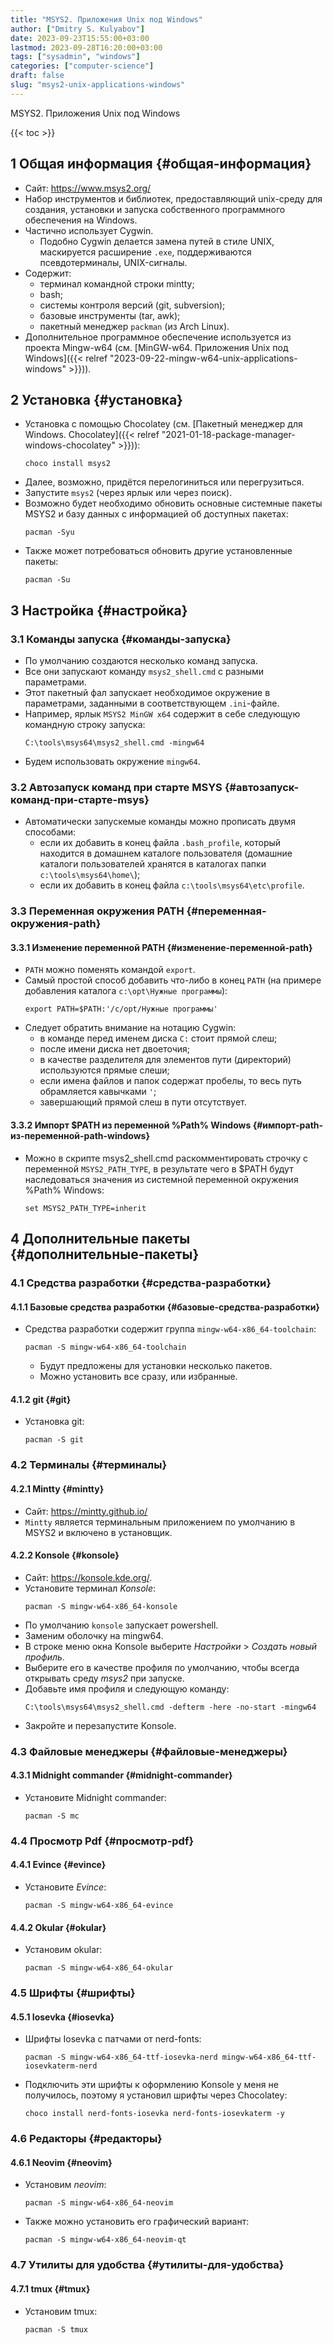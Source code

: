 ```yaml
---
title: "MSYS2. Приложения Unix под Windows"
author: ["Dmitry S. Kulyabov"]
date: 2023-09-23T15:55:00+03:00
lastmod: 2023-09-28T16:20:00+03:00
tags: ["sysadmin", "windows"]
categories: ["computer-science"]
draft: false
slug: "msys2-unix-applications-windows"
---
```


MSYS2. Приложения Unix под Windows

<!--more-->

{{< toc >}}


## <span class="section-num">1</span> Общая информация {#общая-информация}

-   Сайт: <https://www.msys2.org/>
-   Набор инструментов и библиотек, предоставляющий unix-среду для создания, установки и запуска собственного программного обеспечения на Windows.
-   Частично использует Cygwin.
    -   Подобно Cygwin делается замена путей в стиле UNIX, маскируется расширение `.exe`, поддерживаются псевдотерминалы, UNIX-сигналы.
-   Содержит:
    -   терминал командной строки mintty;
    -   bash;
    -   системы контроля версий (git, subversion);
    -   базовые инструменты (tar, awk);
    -   пакетный менеджер `packman` (из Arch Linux).
-   Дополнительное программное обеспечение используется из проекта Mingw-w64 (см. [MinGW-w64. Приложения Unix под Windows]({{< relref "2023-09-22-mingw-w64-unix-applications-windows" >}})).


## <span class="section-num">2</span> Установка {#установка}

-   Установка с помощью Chocolatey (см. [Пакетный менеджер для Windows. Chocolatey]({{< relref "2021-01-18-package-manager-windows-chocolatey" >}})):
    ```shell
    choco install msys2
    ```
-   Далее, возможно, придётся перелогиниться или перегрузиться.
-   Запустите `msys2` (через ярлык или через поиск).
-   Возможно будет необходимо обновить основные системные пакеты MSYS2 и базу данных с информацией об доступных пакетах:
    ```shell
    pacman -Syu
    ```
-   Также может потребоваться обновить другие установленные пакеты:
    ```shell
    pacman -Su
    ```


## <span class="section-num">3</span> Настройка {#настройка}


### <span class="section-num">3.1</span> Команды запуска {#команды-запуска}

-   По умолчанию создаются несколько команд запуска.
-   Все они запускают команду `msys2_shell.cmd` с разными параметрами.
-   Этот пакетный фал запускает необходимое окружение в параметрами, заданными в соответствующем `.ini`-файле.
-   Например, ярлык `MSYS2 MinGW x64` содержит в себе следующую командную строку запуска:
    ```shell
    C:\tools\msys64\msys2_shell.cmd -mingw64
    ```
-   Будем использовать окружение `mingw64`.


### <span class="section-num">3.2</span> Автозапуск команд при старте MSYS {#автозапуск-команд-при-старте-msys}

-   Автоматически запускемые команды можно прописать двумя способами:
    -   если их добавить в конец файла `.bash_profile`, который находится в домашнем каталоге пользователя (домашние каталоги пользователей хранятся в каталогах папки `c:\tools\msys64\home\`);
    -   если их добавить в конец файла `c:\tools\msys64\etc\profile`.


### <span class="section-num">3.3</span> Переменная окружения PATH {#переменная-окружения-path}


#### <span class="section-num">3.3.1</span> Изменение переменной PATH {#изменение-переменной-path}

-   `PATH` можно поменять командой `export`.
-   Самый простой способ добавить что-либо в конец `PATH` (на примере добавления каталога `c:\opt\Нужные программы`):
    ```shell
    export PATH=$PATH:'/c/opt/Нужные программы'
    ```
-   Следует обратить внимание на нотацию Cygwin:
    -   в команде перед именем диска `C:` стоит прямой слеш;
    -   после имени диска нет двоеточия;
    -   в качестве разделителя для элементов пути (директорий) используются прямые слеши;
    -   если имена файлов и папок содержат пробелы, то весь путь обрамляется кавычками `'`;
    -   завершающий прямой слеш в пути отсутствует.


#### <span class="section-num">3.3.2</span> Импорт $PATH из переменной %Path% Windows {#импорт-path-из-переменной-path-windows}

-   Можно в скрипте msys2_shell.cmd раскомментировать строчку с переменной `MSYS2_PATH_TYPE`, в результате чего в $PATH будут наследоваться значения из системной переменной окружения %Path% Windows:
    ```shell
    set MSYS2_PATH_TYPE=inherit
    ```


## <span class="section-num">4</span> Дополнительные пакеты {#дополнительные-пакеты}


### <span class="section-num">4.1</span> Средства разработки {#средства-разработки}


#### <span class="section-num">4.1.1</span> Базовые средства разработки {#базовые-средства-разработки}

-   Средства разработки содержит группа `mingw-w64-x86_64-toolchain`:
    ```shell
    pacman -S mingw-w64-x86_64-toolchain
    ```

    -   Будут предложены для установки несколько пакетов.
    -   Можно установить все сразу, или избранные.


#### <span class="section-num">4.1.2</span> git {#git}

-   Установка git:
    ```shell
    pacman -S git
    ```


### <span class="section-num">4.2</span> Терминалы {#терминалы}


#### <span class="section-num">4.2.1</span> Mintty {#mintty}

-   Сайт: <https://mintty.github.io/>
-   `Mintty` является терминальным приложением по умолчанию в MSYS2 и включено в установщик.


#### <span class="section-num">4.2.2</span> Konsole {#konsole}

-   Сайт: <https://konsole.kde.org/>.
-   Установите терминал _Konsole_:
    ```shell
    pacman -S mingw-w64-x86_64-konsole
    ```
-   По умолчанию `konsole` запускает powershell.
-   Заменим оболочку на mingw64.
-   В строке меню окна Konsole выберите _Настройки_ &gt; _Создать новый профиль_.
-   Выберите его в качестве профиля по умолчанию, чтобы всегда открывать среду _msys2_ при запуске.
-   Добавьте имя профиля и следующую команду:
    ```shell
    C:\tools\msys64\msys2_shell.cmd -defterm -here -no-start -mingw64
    ```
-   Закройте и перезапустите Konsole.


### <span class="section-num">4.3</span> Файловые менеджеры {#файловые-менеджеры}


#### <span class="section-num">4.3.1</span> Midnight commander {#midnight-commander}

-   Установите Midnight commander:
    ```shell
    pacman -S mc
    ```


### <span class="section-num">4.4</span> Просмотр Pdf {#просмотр-pdf}


#### <span class="section-num">4.4.1</span> Evince {#evince}

-   Установите _Evince_:
    ```shell
    pacman -S mingw-w64-x86_64-evince
    ```


#### <span class="section-num">4.4.2</span> Okular {#okular}

-   Установим okular:
    ```shell
    pacman -S mingw-w64-x86_64-okular
    ```


### <span class="section-num">4.5</span> Шрифты {#шрифты}


#### <span class="section-num">4.5.1</span> Iosevka {#iosevka}

-   Шрифты Iosevka с патчами от nerd-fonts:
    ```shell
    pacman -S mingw-w64-x86_64-ttf-iosevka-nerd mingw-w64-x86_64-ttf-iosevkaterm-nerd
    ```
-   Подключить эти шрифты к оформлению Konsole у меня не получилось, поэтому я установил шрифты через Chocolatey:
    ```shell
    choco install nerd-fonts-iosevka nerd-fonts-iosevkaterm -y
    ```


### <span class="section-num">4.6</span> Редакторы {#редакторы}


#### <span class="section-num">4.6.1</span> Neovim {#neovim}

-   Установим _neovim_:
    ```shell
    pacman -S mingw-w64-x86_64-neovim
    ```
-   Также можно установить его графический вариант:
    ```shell
    pacman -S mingw-w64-x86_64-neovim-qt
    ```


### <span class="section-num">4.7</span> Утилиты для удобства {#утилиты-для-удобства}


#### <span class="section-num">4.7.1</span> tmux {#tmux}

-   Установим tmux:
    ```shell
    pacman -S tmux
    ```
